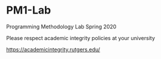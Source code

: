 # PM1-Lab
Programming Methodology Lab Spring 2020

Please respect academic integrity policies at your university

https://academicintegrity.rutgers.edu/

